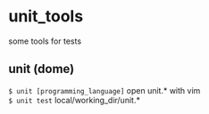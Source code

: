 # unit_tools
some tools for tests

## unit (dome)
`$ unit [programming_language]` open unit.* with vim<br>
`$ unit test` local/working_dir/unit.*
